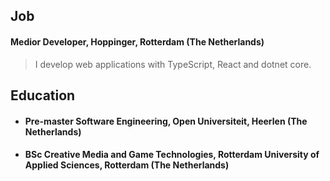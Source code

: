 <!--
**WimJongeneel/WimJongeneel** is a ✨ _special_ ✨ repository because its `README.md` (this file) appears on your GitHub profile.

Here are some ideas to get you started:

- 🔭 I’m currently working on ...
- 🌱 I’m currently learning ...
- 👯 I’m looking to collaborate on ...
- 🤔 I’m looking for help with ...
- 💬 Ask me about ...
- 📫 How to reach me: ...
- 😄 Pronouns: ...
- ⚡ Fun fact: ...
-->

## Job
#### Medior Developer, Hoppinger, Rotterdam (The Netherlands)
> I develop web applications with TypeScript, React and dotnet core. 


## Education

* #### Pre-master Software Engineering, Open Universiteit, Heerlen (The Netherlands)
* #### BSc Creative Media and Game Technologies, Rotterdam University of Applied Sciences, Rotterdam (The Netherlands)
